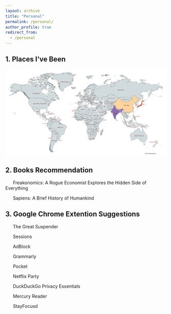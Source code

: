 ```yaml
---
layout: archive
title: "Personal"
permalink: /personal/
author_profile: true
redirect_from:
  - /personal
---
```


##  1. Places I've Been

![World Tour](/images/world_map.png)

## 2. Books Recommendation

&nbsp; &nbsp; &nbsp; Freakonomics: A Rogue Economist Explores the Hidden Side of Everything

&nbsp; &nbsp; &nbsp; Sapiens: A Brief History of Humankind

## 3. Google Chrome Extention Suggestions

&nbsp; &nbsp; &nbsp; The Great Suspender

&nbsp; &nbsp; &nbsp; Sessions

&nbsp; &nbsp; &nbsp; AdBlock

&nbsp; &nbsp; &nbsp; Grammarly

&nbsp; &nbsp; &nbsp; Pocket

&nbsp; &nbsp; &nbsp; Netflix Party

&nbsp; &nbsp; &nbsp; DuckDuckGo Privacy Essentials

&nbsp; &nbsp; &nbsp; Mercury Reader

&nbsp; &nbsp; &nbsp; StayFocusd

